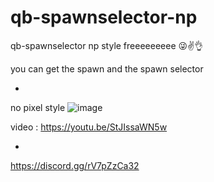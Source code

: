 # qb-spawnselector-np
qb-spawnselector np style freeeeeeeee 😜✌👌

you can get the spawn and the spawn selector 

*

no pixel style
![image](https://user-images.githubusercontent.com/89742984/169097582-614b7b8d-ebd6-4b59-b130-d83b02fbe249.png)

video : https://youtu.be/StJIssaWN5w

*

https://discord.gg/rV7pZzCa32

